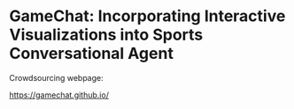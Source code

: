 
# GameChat: Incorporating Interactive Visualizations into Sports Conversational Agent

Crowdsourcing webpage:

https://gamechat.github.io/
